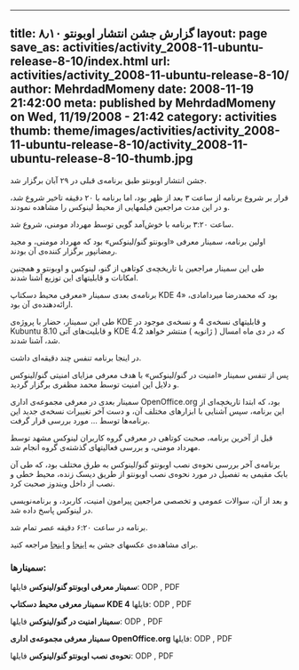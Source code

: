 ----------
title: گزارش جشن انتشار اوبونتو ۸٫۱۰
layout: page
save_as: activities/activity_2008-11-ubuntu-release-8-10/index.html
url: activities/activity_2008-11-ubuntu-release-8-10/
author: MehrdadMomeny
date: 2008-11-19 21:42:00
meta: published by MehrdadMomeny on Wed, 11/19/2008 - 21:42
category: activities
thumb: theme/images/activities/activity_2008-11-ubuntu-release-8-10/activity_2008-11-ubuntu-release-8-10-thumb.jpg
----------
جشن انتشار اوبونتو طبق برنامه‌ی قبلی در ۲۹ آبان برگزار شد.

قرار بر شروع برنامه از ساعت ۳ بعد از ظهر بود، اما برنامه با ۲۰ دقیقه تاخیر
شروع شد، و در این مدت مراجعین فیلمهایی از محیط لینوکس را مشاهده نمودند.

ساعت ۳:۲۰ برنامه با خوش‌آمد گویی توسط مهرداد مومنی، شروع شد.

اولین برنامه، سمینار معرفی «اوبونتو گنو/لینوکس» بود که مهرداد مومنی، و مجید
رمضانپور برگزار کننده‌ی آن بودند.

طی این سمینار مراجعین با تاریخچه‌ی کوتاهی از گنو، لینوکس و اوبونتو و همچنین
امکانات و قابلیتهای این توزیع آشنا شدند.

برنامه‌ی بعدی سمینار «معرفی محیط دسکتاپ KDE 4» بود که محمدرضا میردامادی،
ارائه‌دهنده‌ی آن بود.

طی این سمینار، حضار با پروژه‌ی KDE و قابلیتهای نسخه‌ی 4 و نسخه‌ی موجود در
Kubuntu 8.10 و قابلیت‌های آتی KDE 4.2 که در دی ماه امسال ( ژانویه ) منتشر
خواهد شد، آشنا شدند.

در اینجا برنامه تنفس چند دقیقه‌ای داشت.

پس از تنفس سمینار «امنیت در گنو/لینوکس» با هدف معرفی مزایای امنیتی گنو/لینوکس
و دلایل این امنیت توسط محمد مظفری برگزار گردید.

سمینار بعدی در معرفی مجموعه‌ی اداری OpenOffice.org بود، که ابتدا تاریخچه‌ای از
این برنامه، سپس آشنایی با ابزارهای مختلف آن، و دست آخر تغییرات نسخه‌ی جدید این
برنامه‌ها توسط ... مورد بررسی قرار گرفت.

قبل از آخرین برنامه، صحبت کوتاهی در معرفی گروه کاربران لینوکس مشهد توسط مهرداد
مومنی، و بررسی فعالیتهای گذشته‌ی گروه انجام شد.

برنامه‌ی آخر بررسی نحوه‌ی نصب اوبونتو گنو/لینوکس به طرق مختلف بود، که طی آن
بابک مقیمی به تفصیل در مورد نحوه‌ی نصب اوبونتو از طریق دیسک زنده، محیط خطی و
نصب از داخل ویندوز صحبت کرد.

و بعد از آن، سوالات عمومی و تخصصی مراجعین پیرامون امنیت، کاربرد، و
برنامه‌نویسی در لینوکس پاسخ داده شد.

برنامه در ساعت ۶:۲۰ دقیقه عصر تمام شد.

برای مشاهده‌ی عکسهای جشن به
[اینجا](http://picasaweb.google.com/rafsharsafavi/Ubuntu810IntrepidIbex#) و
[اینجا](http://mozafary.com/pic/main.php?g2_itemId=50) مراجعه کنید.



### **سمینارها:**

**سمینار معرفی اوبونتو گنو/لینوکس** فایلها: ODP , PDF

**سمینار معرفی محیط دسکتاپ KDE 4** فایلها: ODP , PDF

**سمینار امنیت در گنو/لینوکس** فایلها: ODP , PDF

**سمینار معرفی مجموعه‌ی اداری OpenOffice.org** فایلها: ODP , PDF

**نحوه‌ی نصب اوبونتو گنو/لینوکس** فایلها: ODP , PDF

